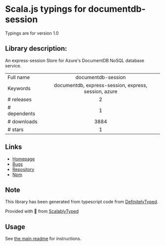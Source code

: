 
# Scala.js typings for documentdb-session

Typings are for version 1.0

## Library description:
An express-session Store for Azure's DocumentDB NoSQL database service.

|                    |                 |
| ------------------ | :-------------: |
| Full name          | documentdb-session |
| Keywords           | documentdb, express-session, express, session, azure |
| # releases         | 2 |
| # dependents       | 1 |
| # downloads        | 3884 |
| # stars            | 1 |

## Links
- [Homepage](https://github.com/dwhieb/documentdb-session#readme)
- [Bugs](https://github.com/dwhieb/documentdb-session/issues)
- [Repository](https://github.com/dwhieb/documentdb-session)
- [Npm](https://www.npmjs.com/package/documentdb-session)
    


## Note
This library has been generated from typescript code from [DefinitelyTyped](https://definitelytyped.org).

Provided with :purple_heart: from [ScalablyTyped](https://github.com/oyvindberg/ScalablyTyped)

## Usage
See [the main readme](../../readme.md) for instructions.


